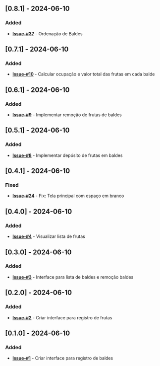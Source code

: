 ## [0.8.1] - 2024-06-10

### Added

- [**Issue-#37**](https://github.com/chrisviana/simulation-bucket-fruits/issues/37) - Ordenação de Baldes

## [0.7.1] - 2024-06-10

### Added

- [**Issue-#10**](https://github.com/chrisviana/simulation-bucket-fruits/issues/10) - Calcular ocupação e valor total das frutas em cada balde

## [0.6.1] - 2024-06-10

### Added

- [**Issue-#9**](https://github.com/chrisviana/simulation-bucket-fruits/issues/9) - Implementar remoção de frutas de baldes

## [0.5.1] - 2024-06-10

### Added

- [**Issue-#8**](https://github.com/chrisviana/simulation-bucket-fruits/issues/8) - Implementar depósito de frutas em baldes

## [0.4.1] - 2024-06-10

### Fixed

- [**Issue-#24**](https://github.com/chrisviana/simulation-bucket-fruits/issues/24) - Fix: Tela principal com espaço em branco

## [0.4.0] - 2024-06-10

### Added

- [**Issue-#4**](https://github.com/chrisviana/simulation-bucket-fruits/issues/4) - Visualizar lista de frutas

## [0.3.0] - 2024-06-10

### Added

- [**Issue-#3**](https://github.com/chrisviana/simulation-bucket-fruits/issues/3) - Interface para lista de baldes e remoção baldes

## [0.2.0] - 2024-06-10

### Added

- [**Issue-#2**](https://github.com/chrisviana/simulation-bucket-fruits/issues/2) - Criar interface para registro de frutas

## [0.1.0] - 2024-06-10

### Added

- [**Issue-#1**](https://github.com/chrisviana/simulation-bucket-fruits/issues/1) - Criar interface para registro de baldes
